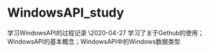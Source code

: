 # WindowsAPI_study
 学习WindowsAPI的过程记录
\\2020-04-27
学习了关于Gethub的使用；WindowsAPI的基本概念；WindowsAPI中的Windows数据类型
